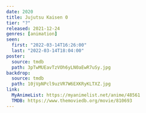 ```yaml
---
date: 2020
title: Jujutsu Kaisen 0
tier: "?"
released: 2021-12-24
genres: [animation]
seen:
  first: "2022-03-14T16:26:00"
  last: "2022-03-14T18:04:00"
poster:
  source: tmdb
  path: 3pTwMUEavTzVOh6yLN0aEwR7uSy.jpg
backdrop:
  source: tmdb
  path: 10jVpNPcl9uzVR7W6EXKRyKLTXZ.jpg
link:
  MyAnimeList: https://myanimelist.net/anime/48561
  TMDB: https://www.themoviedb.org/movie/810693
---
```

